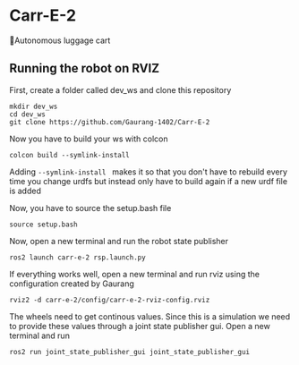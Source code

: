 # Carr-E-2
🚃Autonomous luggage cart


## Running the robot on RVIZ

First, create a folder called dev_ws and clone this repository

```
mkdir dev_ws
cd dev_ws
git clone https://github.com/Gaurang-1402/Carr-E-2
```

Now you have to build your ws with colcon

```
colcon build --symlink-install
```
Adding ```--symlink-install ``` makes it so that you don't have to rebuild every time you change urdfs but instead only have to build again if a new urdf file is added

Now, you have to source the setup.bash file

```
source setup.bash
```

Now, open a new terminal and run the robot state publisher

```
ros2 launch carr-e-2 rsp.launch.py
```

If everything works well, open a new terminal and run rviz using the configuration created by Gaurang
```
rviz2 -d carr-e-2/config/carr-e-2-rviz-config.rviz 
```

The wheels need to get continous values. Since this is a simulation we need to provide these values through a joint state publisher gui. Open a new terminal and run

```
ros2 run joint_state_publisher_gui joint_state_publisher_gui
```








